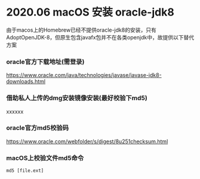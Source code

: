 # 2020.06 macOS 安装 oracle-jdk8

由于macos上的Homebrew已经不提供oracle-jdk8的安装，只有AdoptOpenJDK-8，但原生包含javafx包并不在各类openjdk中，故提供以下替代方案

### oracle官方下载地址(需登录)

https://www.oracle.com/java/technologies/javase/javase-jdk8-downloads.html

### 借助私人上传的dmg安装镜像安装(最好校验下md5)

xxxxxx

### oracle官方md5校验码

https://www.oracle.com/webfolder/s/digest/8u251checksum.html

### macOS上校验文件md5命令

`md5 [file.ext]`
